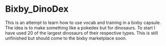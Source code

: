 # Bixby_DinoDex

This is an attempt to learn how to use vocab and training in a bixby capsule. The idea is to make something like a pokedex but for dinosaurs. To start I have used 20 of the largest dinosaurs of their respective types. This is still unfinished but should come to the bixby marketplace soon. 
